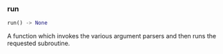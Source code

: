 

### run
```python
run() -> None
```
A function which invokes the various argument parsers and then runs the requested subroutine.